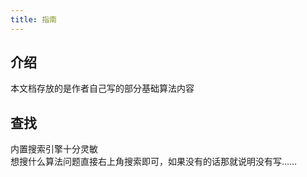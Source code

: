 ```yaml
---
title: 指南
---
```


## 介绍

本文档存放的是作者自己写的部分基础算法内容

## 查找

内置搜索引擎十分灵敏  
想搜什么算法问题直接右上角搜索即可，如果没有的话那就说明没有写……
